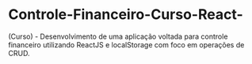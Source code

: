 # Controle-Financeiro-Curso-React-
(Curso) - Desenvolvimento de uma aplicação voltada para controle financeiro utilizando ReactJS e localStorage com foco em operações de CRUD.
